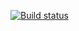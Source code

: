 [![Build status](https://ci.appveyor.com/api/projects/status/vdxipxfltw78qevp/branch/main?svg=true)](https://ci.appveyor.com/project/JuliaIzotova/mobiletest/branch/main)
